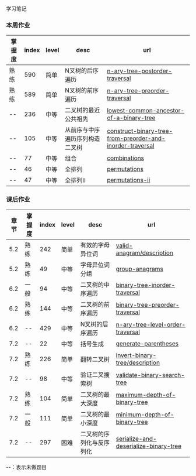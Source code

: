 学习笔记

### 本周作业
掌握度 | index | level | desc | url
---|---|---|---|---
熟练 | 590 | 简单 | N叉树的后序遍历 | [n-ary-tree-postorder-traversal](https://leetcode-cn.com/problems/n-ary-tree-postorder-traversal)
熟练 | 589 | 简单 | N叉树的前序遍历 | [n-ary-tree-preorder-traversal](https://leetcode-cn.com/problems/n-ary-tree-preorder-traversal)
-- | 236 | 中等 | 二叉树的最近公共祖先 | [lowest-common-ancestor-of-a-binary-tree](https://leetcode-cn.com/problems/lowest-common-ancestor-of-a-binary-tree)
-- | 105 | 中等 | 从前序与中序遍历序列构造二叉树 | [construct-binary-tree-from-preorder-and-inorder-traversal](https://leetcode-cn.com/problems/construct-binary-tree-from-preorder-and-inorder-traversal)
-- | 77 | 中等 | 组合 | [combinations](https://leetcode-cn.com/problems/combinations)
-- | 46 | 中等 | 全排列 | [permutations](https://leetcode-cn.com/problems/permutations)
-- | 47 | 中等 | 全排列II | [permutations-ii](https://leetcode-cn.com/problems/permutations-ii)

### 课后作业
章节 | 掌握度 | index | level | desc | url
---|---|---|---|---|---
5.2 | 熟练 | 242 | 简单| 有效的字母异位词 | [valid-anagram/description](https://leetcode-cn.com/problems/valid-anagram/description)
5.2 | 熟练 | 49 | 中等| 字母异位词分组 | [group-anagrams](https://leetcode-cn.com/problems/group-anagrams)
6.2 | 一般 | 94 | 中等 | 二叉树的中序遍历 | [binary-tree-inorder-traversal](https://leetcode-cn.com/problems/binary-tree-inorder-traversal)
6.2 | 熟练 | 144 | 中等 | 二叉树的前序遍历 | [binary-tree-preorder-traversal](https://leetcode-cn.com/problems/binary-tree-preorder-traversal)
6.2 | -- | 429 | 中等 | N叉树的层序遍历 | [n-ary-tree-level-order-traversal](https://leetcode-cn.com/problems/n-ary-tree-level-order-traversal)
7.2 | -- | 22 | 中等 | 括号生成 | [generate-parentheses](https://leetcode-cn.com/problems/generate-parentheses)
7.2 | 熟练 | 226 | 简单 | 翻转二叉树 | [invert-binary-tree/description](https://leetcode-cn.com/problems/invert-binary-tree/description)
7.2| -- | 98 | 中等 | 验证二叉搜索树 | [validate-binary-search-tree](https://leetcode-cn.com/problems/validate-binary-search-tree)
7.2 | 熟练 | 104| 简单 | 二叉树的最大深度 | [maximum-depth-of-binary-tree](https://leetcode-cn.com/problems/maximum-depth-of-binary-tree)
7.2 | 一般 | 111 | 简单 | 二叉树的最小深度 | [minimum-depth-of-binary-tree](https://leetcode-cn.com/problems/minimum-depth-of-binary-tree)
7.2 | -- | 297 | 困难 | 二叉树的序列化与反序列化 | [serialize-and-deserialize-binary-tree](https://leetcode-cn.com/problems/serialize-and-deserialize-binary-tree)

--：表示未做题目
